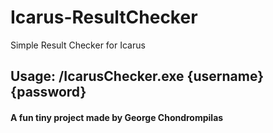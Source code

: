 # Icarus-ResultChecker
Simple Result Checker for Icarus

<h2>
Usage: <path>/IcarusChecker.exe {username} {password}
</h2>

<h4>A fun tiny project made by George Chondrompilas</h4>
